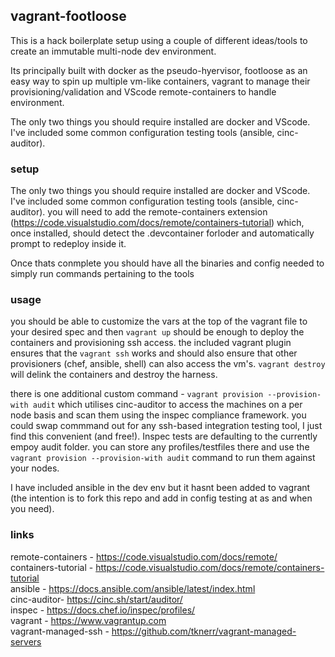 ## vagrant-footloose

This is a hack boilerplate setup using a couple of different ideas/tools to create an immutable multi-node dev environment.

Its principally built with docker as the pseudo-hyervisor, footloose as an easy way to spin up multiple vm-like containers, vagrant to manage their provisioning/validation and VScode remote-containers to handle environment.

The only two things you should require installed are docker and VScode. I've included some common configuration testing tools (ansible, cinc-auditor).

### setup

The only two things you should require installed are docker and VScode. I've included some common configuration testing tools (ansible, cinc-auditor). you will need to add the remote-containers extension (https://code.visualstudio.com/docs/remote/containers-tutorial) which, once installed, should detect the .devcontainer forloder and automatically prompt to  redeploy inside it.

Once thats conmplete you should have all the binaries and config needed to simply run commands pertaining to the tools

### usage

you should be able to customize the vars at the top of the vagrant file to your desired spec and then `vagrant up` should be enough to deploy the containers and provisioning ssh access. the included vagrant plugin ensures that the `vagrant ssh` works and should also ensure that other provisioners (chef, ansible, shell) can  also access the vm's. `vagrant destroy` will delink the containers and destroy the harness. 

there is one additional custom command - `vagrant provision --provision-with audit` which utilises cinc-auditor to access the machines on a per node basis and scan them using the inspec compliance framework. you could swap commmand out for any ssh-based integration testing tool, I just find this convenient (and free!). Inspec tests are defaulting to the currently empoy audit folder. you can store any profiles/testfiles there and use the `vagrant provision --provision-with audit` command to run them against your nodes. 

I have included ansible in the dev env but it hasnt been added to vagrant (the intention is to fork this repo and add in config testing at as and when you need).

### links

remote-containers - https://code.visualstudio.com/docs/remote/ <br> containers-tutorial - https://code.visualstudio.com/docs/remote/containers-tutorial <br>
ansible - https://docs.ansible.com/ansible/latest/index.html <br>
cinc-auditor- https://cinc.sh/start/auditor/ <br>
inspec - https://docs.chef.io/inspec/profiles/ <br>
vagrant - https://www.vagrantup.com <br>
vagrant-managed-ssh - https://github.com/tknerr/vagrant-managed-servers <br>